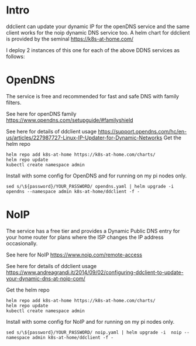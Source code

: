 Intro
=====
ddclient can update your dynamic IP for the openDNS service
and the same client works for the noip dynamic DNS service too.
A helm chart for ddclient is provided by the seminal https://k8s-at-home.com/

I deploy 2 instances of this one for each of the above DDNS services as follows:

OpenDNS
========

The service is free and recommended for fast and safe DNS with
family filters.

See here for openDNS family https://www.opendns.com/setupguide/#familyshield

See here for details of ddclient usage
https://support.opendns.com/hc/en-us/articles/227987727-Linux-IP-Updater-for-Dynamic-Networks
Get the helm repo
```
helm repo add k8s-at-home https://k8s-at-home.com/charts/
helm repo update
kubectl create namespace admin
```

Install with some config for OpenDNS and for running on my pi nodes only.

```
sed s/\${password}/YOUR_PASSWORD/ opendns.yaml | helm upgrade -i  opendns --namespace admin k8s-at-home/ddclient -f -
```
NoIP
====

The service has a free tier and provides a Dynamic Public DNS entry for your 
home router for plans where the ISP changes the IP address occasionally.

See here for NoIP https://www.noip.com/remote-access

See here for details of ddclient usage
https://www.andreagrandi.it/2014/09/02/configuring-ddclient-to-update-your-dynamic-dns-at-noip-com/

Get the helm repo
```
helm repo add k8s-at-home https://k8s-at-home.com/charts/
helm repo update
kubectl create namespace admin
```

Install with some config for NoIP and for running on my pi nodes only.
```
sed s/\${password}/YOUR_PASSWORD/ noip.yaml | helm upgrade -i  noip --namespace admin k8s-at-home/ddclient -f -
```

